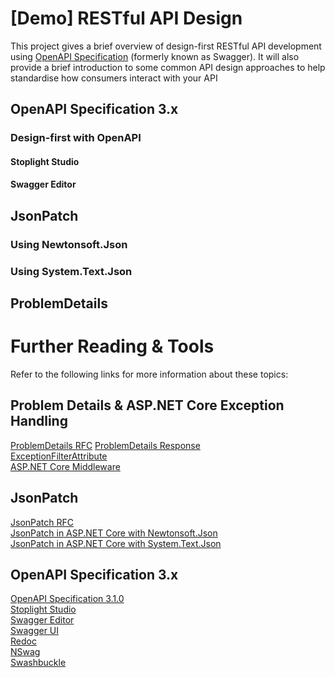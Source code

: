 # [Demo] RESTful API Design

This project gives a brief overview of design-first RESTful API development using [OpenAPI
Specification](https://www.openapis.org/) (formerly known as Swagger). It will also
provide a brief introduction to some common API design approaches to help standardise
how consumers interact with your API

## OpenAPI Specification 3.x

### Design-first with OpenAPI

#### Stoplight Studio

#### Swagger Editor

## JsonPatch

### Using Newtonsoft.Json

### Using System.Text.Json

## ProblemDetails


# Further Reading & Tools

Refer to the following links for more information about these topics:

## Problem Details & ASP.NET Core Exception Handling

[ProblemDetails RFC](https://datatracker.ietf.org/doc/html/rfc7807)
[ProblemDetails Response](https://docs.microsoft.com/en-us/dotnet/api/microsoft.aspnetcore.mvc.problemdetails?view=aspnetcore-6.0)  
[ExceptionFilterAttribute](https://docs.microsoft.com/en-us/dotnet/api/microsoft.aspnetcore.mvc.filters.exceptionfilterattribute?view=aspnetcore-6.0)  
[ASP.NET Core Middleware](https://docs.microsoft.com/en-us/aspnet/core/fundamentals/middleware/?view=aspnetcore-6.0)

## JsonPatch

[JsonPatch RFC](https://datatracker.ietf.org/doc/html/rfc6902)  
[JsonPatch in ASP.NET Core with Newtonsoft.Json](https://docs.microsoft.com/en-us/aspnet/core/web-api/jsonpatch?view=aspnetcore-6.0)  
[JsonPatch in ASP.NET Core with System.Text.Json]()

## OpenAPI Specification 3.x

[OpenAPI Specification 3.1.0](https://spec.openapis.org/oas/v3.1.0)  
[Stoplight Studio](https://stoplight.io/)  
[Swagger Editor](https://editor.swagger.io/)  
[Swagger UI]()  
[Redoc]()  
[NSwag]()  
[Swashbuckle]()  
